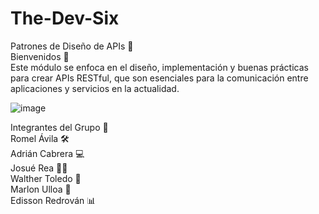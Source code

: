 # The-Dev-Six  
Patrones de Diseño de APIs 🚀  
Bienvenidos 👋  
Este módulo se enfoca en el diseño, implementación y buenas prácticas para crear APIs RESTful, que son esenciales para la comunicación entre aplicaciones y servicios en la actualidad.  

![image](https://github.com/user-attachments/assets/2af7ef18-08ff-413b-8ac8-7b863cdd7b32)  

Integrantes del Grupo 👥  
Romel Ávila 🛠️  
Adrián Cabrera 💻  
Josué Rea 🧑‍💼  
Walther Toledo 🎯  
Marlon Ulloa 🚀  
Edisson Redrován 📊  
